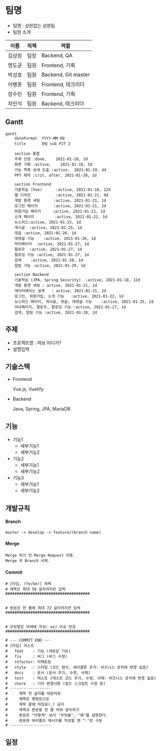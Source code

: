 # 팀명
- 팀명 : 상원없는 상원팀
- 팀원 소개

| 이름 | 직책 | 역할
| --- | --- | --- |
| 김상원 | 팀장 | Backend, QA |
| 명도균 | 팀원 | Frontend, 기획 |
| 박성호 | 팀원 | Backend, Git master |
| 이병훈 | 팀원 | Frontend, 테크리더 |
| 장수민 | 팀원 | Frontend, 기획 |
| 차민석 | 팀원 | Backend, 테크리더 |

## Gantt

```mermaid
gantt
    dateFormat  YYYY-MM-DD
    title       8팀 sub PJT 2

    section 통합
    주제 선정 :done,    2021-01-18, 1d
    화면 기획 :active,    2021-01-18, 5d
    기능 목록 상세 도출 :active,  2021-01-19, 4d
    PPT 제작 :crit, after, 2021-01-28, 1d
    
    section Frontend
    기술학습 (Vue)      :active, 2021-01-18, 12d
    웹 디자인           :active, 2021-01-21, 9d
    개발 환경 세팅      :active, 2021-01-21, 1d
    로그인 페이지       :active, 2021-01-21, 2d
    회원가입 페이지     :active, 2021-01-21, 1d
    소개 페이지         :active, 2021-01-22, 1d
    뉴스피드:active, 2021-01-25, 1d
    게시글  :active, 2021-01-25, 1d
    댓글 :active, 2021-01-26, 1d
    대댓글 기능    :active, 2021-01-26, 1d
    마이페이지  :active, 2021-01-27, 1d
    팔로우  :active, 2021-01-27, 1d
    팔로잉 기능 :active, 2021-01-27, 1d
    검색    :active, 2021-01-28, 1d
    알림 기능 :active, 2021-01-29, 1d

    section Backend
    기술학습 (JPA, Spring Security)  :active, 2021-01-18, 12d
    개발 환경 세팅 : active, 2021-01-21, 1d
    데이터베이스 설계   : active, 2021-01-21, 2d
    로그인, 회원가입, 소개 기능   :active, 2021-01-22, 1d
    뉴스피드 페이지, 게시글, 댓글, 대댓글 기능    :active, 2021-01-25, 2d
    마이페이지, 팔로우, 팔로잉 기능 :active, 2021-01-27, 1d
    검색, 알림 기능 :active, 2021-01-28, 2d
```

## 주제
- 프로젝트명 : 여보 어디가?
- 설명입력

## 기술스택
- Frontend

  Vue.js, Vuetify

- Backend

  Java, Spring, JPA, MariaDB

## 기능
- 기능1
    - 세부기능1
    - 세부기능2
- 기능2
    - 세부기능1
    - 세부기능2
- 기능3
    - 세부기능1
    - 세부기능2

## 개발규칙

#### Branch
```
master -> develop -> feature/(branch name)
```

#### Merge
```
Merge 하기 전 Merge Request 이용.
Merge 후 Branch 삭제.
```

#### Commit
```
# [타입, (fe/be)] 제목
# 제목은 최대 50 글자까지만 입력
#####################################


# 본문은 한 줄에 최대 72 글자까지만 입력
#####################################


# 꼬릿말은 아래에 작성: ex) 이슈 번호
#####################################

# --- COMMIT END ---
# [타입] 리스트
#   feat    : 기능 (새로운 기능)
#   fix     : 버그 (버그 수정)
#   refactor: 리팩토링
#   style   : 스타일 (코드 형식, 세미콜론 추가: 비즈니스 로직에 변경 없음)
#   docs    : 문서 (문서 추가, 수정, 삭제)
#   test    : 테스트 (테스트 코드 추가, 수정, 삭제: 비즈니스 로직에 변경 없음)
#   chore   : 기타 변경사항 (빌드 스크립트 수정 등)
# ------------------
#     제목 첫 글자를 대문자로
#     제목은 명령문으로
#     제목 끝에 마침표(.) 금지
#     제목과 본문을 한 줄 띄워 분리하기
#     본문은 "어떻게" 보다 "무엇을", "왜"를 설명한다.
#     본문에 여러줄의 메시지를 작성할 땐 "-"로 구분
# ------------------
```

## 일정